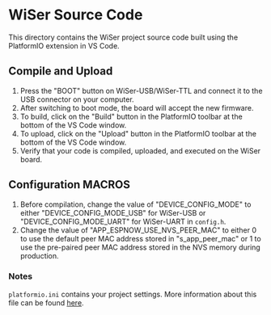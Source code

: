 # WiSer Source Code

This directory contains the WiSer project source code built using the PlatformIO extension in VS Code.

## Compile and Upload

1. Press the "BOOT" button on WiSer-USB/WiSer-TTL and connect it to the USB connector on your computer.
2. After switching to boot mode, the board will accept the new firmware.
3. To build, click on the "Build" button in the PlatformIO toolbar at the bottom of the VS Code window.
4. To upload, click on the "Upload" button in the PlatformIO toolbar at the bottom of the VS Code window.
5. Verify that your code is compiled, uploaded, and executed on the WiSer board.

## Configuration MACROS

1. Before compilation, change the value of "DEVICE_CONFIG_MODE" to either "DEVICE_CONFIG_MODE_USB" for WiSer-USB
   or "DEVICE_CONFIG_MODE_UART" for WiSer-UART in `config.h`.
2. Change the value of "APP_ESPNOW_USE_NVS_PEER_MAC" to either 0 to use the default peer MAC address stored in "s_app_peer_mac"
   or 1 to use the pre-paired peer MAC address stored in the NVS memory during production.

### Notes

`platformio.ini` contains your project settings. More information about this file can be found [here](https://docs.platformio.org/en/stable/projectconf/index.html).